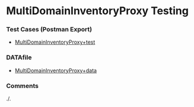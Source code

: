 # MultiDomainInventoryProxy Testing

### Test Cases (Postman Export)
- [MultiDomainInventoryProxy+test](./MultiDomainInventoryProxy+test.json)

### DATAfile
- [MultiDomainInventoryProxy+data](./MultiDomainInventoryProxy+data.json)

### Comments
./.
